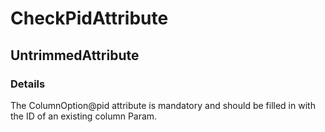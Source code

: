 ﻿---  
uid: Validator_2_63_3  
---

# CheckPidAttribute

## UntrimmedAttribute

### Details

The ColumnOption@pid attribute is mandatory and should be filled in with the ID of an existing column Param.
